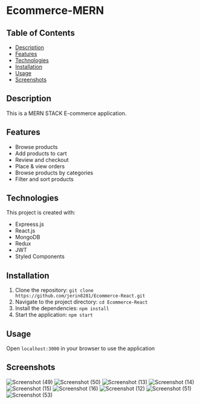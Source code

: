 # Ecommerce-MERN

## Table of Contents
- [Description](#Description)
- [Features](#Features)
- [Technologies](#Technologies)
- [Installation](#Installation)
- [Usage](#Usage)
- [Screenshots](#Screenshots)

## Description
This is a MERN STACK E-commerce application.

## Features
- Browse products
- Add products to cart
- Review and checkout
- Place & view orders
- Browse products by categories
- Filter and sort products

## Technologies
This project is created with:

- Expreess.js
- React.js
- MongoDB
- Redux
- JWT
- Styled Components


## Installation
1. Clone the repository: `git clone https://github.com/jerin8281/Ecommerce-React.git`
2. Navigate to the project directory: `cd Ecommerce-React`
3. Install the dependencies: `npm install`
4. Start the application: `npm start`

## Usage
Open `localhost:3000` in your browser to use the application

## Screenshots

![Screenshot (49)](https://github.com/jerin8281/Ecommerce-React/assets/143702561/e8f194ad-4058-4639-8c71-40c7a8872bfa)
![Screenshot (50)](https://github.com/jerin8281/Ecommerce-React/assets/143702561/b85f0050-7189-493e-a350-50b3e1012ad9)
![Screenshot (13)](https://github.com/jerin8281/Ecommerce-React/assets/143702561/02945432-3cf0-4546-9555-94c3ee10def2)
![Screenshot (14)](https://github.com/jerin8281/Ecommerce-React/assets/143702561/1ce50192-46f5-4fc8-acc4-b02cab140dcb)
![Screenshot (15)](https://github.com/jerin8281/Ecommerce-React/assets/143702561/f900690e-f0eb-4707-9704-b76e61ce2ed3)
![Screenshot (16)](https://github.com/jerin8281/Ecommerce-React/assets/143702561/6de135d1-8993-4a8f-8588-c7760d4a728f)
![Screenshot (12)](https://github.com/jerin8281/Ecommerce-React/assets/143702561/664032cb-5c92-479e-ab81-68fe6eeb3be9)
![Screenshot (51)](https://github.com/jerin8281/Ecommerce-React/assets/143702561/045ff98c-345c-42de-9689-a13ae3386ba9)
![Screenshot (53)](https://github.com/jerin8281/Ecommerce-React/assets/143702561/8690ef4d-d78d-45f9-9c7d-edda8e88a77d)
